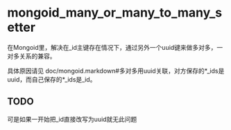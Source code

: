mongoid_many_or_many_to_many_setter
===================================
在Mongoid里，解决在_id主键存在情况下，通过另外一个uuid键来做多对多，一对多关系的兼容。

具体原因请见 doc/mongoid.markdown#多对多用uuid关联，对方保存的*_ids是uuid，而自己保存的*_ids是_id。

TODO
-----------------------------------
可是如果一开始把_id直接改写为uuid就无此问题
